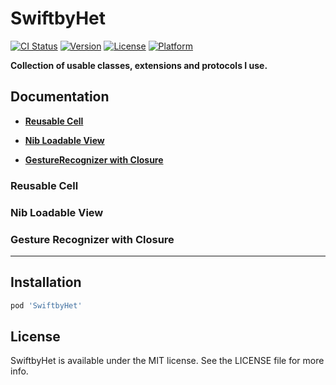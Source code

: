 # SwiftbyHet

[![CI Status](https://img.shields.io/travis/gocks0922@gmail.com/SwiftbyHet.svg?style=flat)](https://travis-ci.org/gocks0922@gmail.com/SwiftbyHet)
[![Version](https://img.shields.io/cocoapods/v/SwiftbyHet.svg?style=flat)](https://cocoapods.org/pods/SwiftbyHet)
[![License](https://img.shields.io/cocoapods/l/SwiftbyHet.svg?style=flat)](https://cocoapods.org/pods/SwiftbyHet)
[![Platform](https://img.shields.io/cocoapods/p/SwiftbyHet.svg?style=flat)](https://cocoapods.org/pods/SwiftbyHet)

**Collection of usable classes, extensions and protocols I use.**



## Documentation

- [**Reusable Cell**](#reusable-cell)

- [**Nib Loadable View**](#nib-loadable-view)

- [**GestureRecognizer with Closure**](#gesture-recognizer-with-closure)



### Reusable Cell





### Nib Loadable View





### Gesture Recognizer with Closure





------



## Installation

```ruby
pod 'SwiftbyHet'
```



## License

SwiftbyHet is available under the MIT license. See the LICENSE file for more info.
